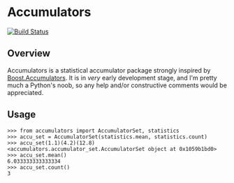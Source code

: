 Accumulators
=======

[![Build Status](https://travis-ci.org/icecrime/Accumulators.png)](https://travis-ci.org/icecrime/Accumulators)

Overview
-------------

Accumulators is a statistical accumulator package strongly inspired by [Boost.Accumulators](http://www.boost.org/doc/libs/1_53_0/doc/html/accumulators.html). It is in *very* early development stage, and I'm pretty much a Python's noob, so any help and/or constructive comments would be appreciated.


Usage
-------------

    >>> from accumulators import AccumulatorSet, statistics
    >>> accu_set = AccumulatorSet(statistics.mean, statistics.count)
    >>> accu_set(1.1)(4.2)(12.8)
    <accumulators.accumulator_set.AccumulatorSet object at 0x1059b1bd0>
    >>> accu_set.mean()
    6.033333333333334
    >>> accu_set.count()
    3

